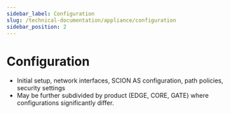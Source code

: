```yaml
---
sidebar_label: Configuration
slug: /technical-documentation/appliance/configuration
sidebar_position: 2
---
```


# Configuration

- Initial setup, network interfaces, SCION AS configuration, path policies, security settings
- May be further subdivided by product (EDGE, CORE, GATE) where configurations significantly differ.
